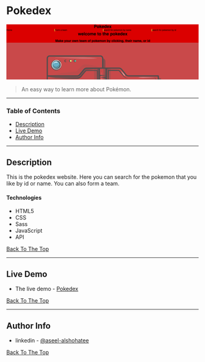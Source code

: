 # Pokedex

![Project Image](/css/website.png)

> An easy way to learn more about Pokémon.

---

### Table of Contents

- [Description](#description)
- [Live Demo ](#live-demo)
- [Author Info](#author-info)

---

## Description

This is the pokedex website. Here you can search for the pokemon that you like by id or name. You can also form a team.

#### Technologies

- HTML5
- CSS
- Sass
- JavaScript
- API

[Back To The Top](#read-me-template)

---

## Live Demo

- The live demo - [Pokedex](https://alshohatee.github.io/pokedex/)

[Back To The Top](#read-me-template)

---

## Author Info

- linkedin - [@aseel-alshohatee](https://www.linkedin.com/in/aseel-alshohatee/)

[Back To The Top](#read-me-template)
